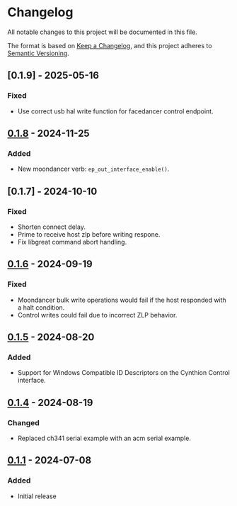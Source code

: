 # Changelog
All notable changes to this project will be documented in this file.

The format is based on [Keep a Changelog](https://keepachangelog.com/en/1.1.0/),
and this project adheres to [Semantic Versioning](https://semver.org/spec/v2.0.0.html).

<!--
## [Unreleased]
-->

## [0.1.9] - 2025-05-16
### Fixed
* Use correct usb hal write function for facedancer control endpoint.


## [0.1.8] - 2024-11-25
### Added
- New moondancer verb: `ep_out_interface_enable()`.

## [0.1.7] - 2024-10-10
### Fixed
- Shorten connect delay.
- Prime to receive host zlp before writing respone.
- Fix libgreat command abort handling.

## [0.1.6] - 2024-09-19
### Fixed
- Moondancer bulk write operations would fail if the host responded with a halt condition.
- Control writes could fail due to incorrect ZLP behavior.

## [0.1.5] - 2024-08-20
### Added
* Support for Windows Compatible ID Descriptors on the Cynthion Control interface.

## [0.1.4] - 2024-08-19
### Changed
* Replaced ch341 serial example with an acm serial example.

## [0.1.1] - 2024-07-08
### Added
- Initial release

[Unreleased]: https://github.com/greatscottgadgets/cynthion/compare/0.1.8...HEAD
[0.1.8]: https://github.com/greatscottgadgets/cynthion/compare/0.1.6...0.1.8
[0.1.6]: https://github.com/greatscottgadgets/cynthion/compare/0.1.5...0.1.6
[0.1.5]: https://github.com/greatscottgadgets/cynthion/compare/0.1.4...0.1.5
[0.1.4]: https://github.com/greatscottgadgets/cynthion/compare/0.1.1...0.1.4
[0.1.1]: https://github.com/greatscottgadgets/cynthion/releases/tag/0.1.1
